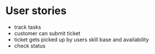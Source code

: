 # User stories
- track tasks
- customer can submit ticket
- ticket gets picked up by users skill base and availability
- check status